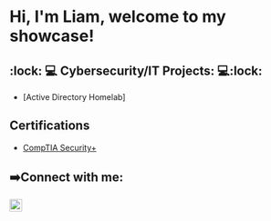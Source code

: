 <h1>
  Hi, I'm Liam,
  welcome to my showcase! <br/>
<h2> :lock: 💻 Cybersecurity/IT Projects: 💻:lock: </h2>

- [Active Directory Homelab] 

<h2>Certifications</h2>

- [CompTIA Security+](https://www.credly.com/badges/03114b02-c265-4941-b09f-d30691e78e70/linked_in_profile)
<h2> ➡️Connect with me:</h2>


[<img align="left" alt="LiamRama | LinkedIn" width="22px" src="https://cdn.jsdelivr.net/npm/simple-icons@v3/icons/linkedin.svg" />][linkedin]

[linkedin]: https://www.linkedin.com/in/liam-rama

